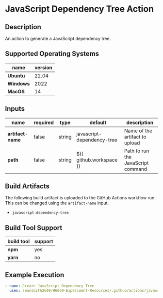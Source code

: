 # JavaScript Dependency Tree Action

## Description

An action to generate a JavaScript dependency tree.

## Supported Operating Systems

| name        | version | 
|-------------|---------|
| **Ubuntu**  | 22.04   |
| **Windows** | 2022    |
| **MacOS**   | 14      |

## Inputs

| name              | required | type   | default                    | description                                 |
|-------------------|----------|--------|----------------------------|---------------------------------------------|
| **artifact-name** | false    | string | javascript-dependency-tree | Name of the artifact to upload              |
| **path**          | false    | string | ${{ github.workspace }}    | Path to run the JavaScript command          |

## Build Artifacts

The following build artifact is uploaded to the GitHub Actions workflow run. This can be changed using the `artifact-name` input.
- `javascript-dependency-tree`

## Build Tool Support

| build tool | support | 
|------------|---------|
| **npm**    | yes     |
| **yarn**   | no      |

## Example Execution

```yaml
- name: Create JavaScript Dependency Tree
  uses: seansmith2600/H6060-Experiment-Resources/.github/actions/javascript/javascript-dependency-tree@main
```
